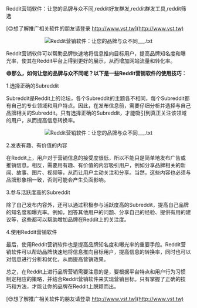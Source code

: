 Reddit营销软件：让您的品牌与众不同,reddit好友群发,reddit群发工具,reddit筛选

[😍想了解推广相关软件的朋友请登录 http://www.vst.tw](http://www.vst.tw)

 <center><img src="https://vst.tw/MP4/tuiguang/png/8.png" alt="Reddit营销软件：让您的品牌与众不同___.txt"></center>

Reddit营销软件可以帮助品牌快速地将信息推向目标用户，提高品牌知名度和曝光率，使其在Reddit平台上得到更好的展示，从而增加网站流量和转化率。

**😄那么，如何让您的品牌与众不同呢？以下是一些Reddit营销软件的使用技巧：**

1.选择正确的Subreddit

Subreddit是Reddit上的论坛，各个Subreddit的主题各不相同，每个Subreddit都有自己的专业领域和用户特点。因此，在发布信息前，需要仔细分析并选择与自己品牌相关的Subreddit。只有选择正确的Subreddit，才能吸引到真正关注该领域的用户，从而提高信息转换率。

 <center><img src="https://vst.tw/MP4/tuiguang/png/0.png" alt="Reddit营销软件：让您的品牌与众不同___.txt"></center>

2.发表有趣、有价值的内容

在Reddit上，用户对于营销信息的接受度很低，所以不能只是简单地发布广告或推销信息。相反，需要用有趣、有价值的内容吸引用户，例如分享品牌相关的新闻、故事、图片、视频等，从而让用户主动关注和分享。当然，这些内容也必须与品牌形象相一致，否则可能会产生负面影响。

3.参与活跃度高的Subreddit

除了自己发布内容外，还可以通过积极参与活跃度高的Subreddit，提高自己品牌的知名度和曝光率。例如，回答其他用户的问题、分享自己的经验、提供有用的建议等，这些都可以帮助增加品牌在Reddit上的关注度。

4.使用Reddit营销软件

最后，使用Reddit营销软件也是提高品牌知名度和曝光率的重要手段。Reddit营销软件可以帮助品牌快速地将信息推向目标用户，提高信息的转换率，同时也可以对信息进行分析和优化，从而提高营销效果。

总之，在Reddit上进行品牌营销需要注意的是，要根据平台特点和用户行为习惯制定相应的策略，并结合Reddit营销软件来实现营销目标。只有掌握了正确的技巧和方法，才能让你的品牌在Reddit上脱颖而出。

[😍想了解推广相关软件的朋友请登录 http://www.vst.tw](http://www.vst.tw)




